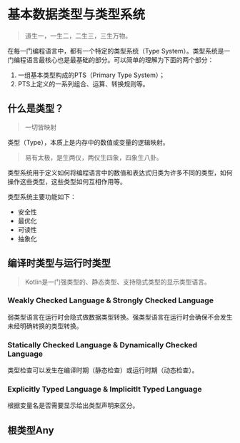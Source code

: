 # 基本数据类型与类型系统
> 道生一，一生二，二生三，三生万物。

在每一门编程语言中，都有一个特定的类型系统（Type System）。类型系统是一门编程语言最核心也是最基础的部分。可以简单的理解为下面的两个部分：
1. 一组基本类型构成的PTS（Primary Type System）；
2. PTS上定义的一系列组合、运算、转换规则等。

## 什么是类型？
> 一切皆映射

类型（Type），本质上是内存中的数值或变量的逻辑映射。
> 易有太极，是生两仪，两仪生四象，四象生八卦。

类型系统用于定义如何将编程语言中的数值和表达式归类为许多不同的类型，如何操作这些类型，这些类型如何互相作用等。

类型系统主要功能如下：
+ 安全性
+ 最优化
+ 可读性
+ 抽象化

## 编译时类型与运行时类型
> Kotlin是一门强类型的、静态类型、支持隐式类型的显示类型语言。

### Weakly Checked Language & Strongly Checked Language
弱类型语言在运行时会隐式做数据类型转换。强类型语言在运行时会确保不会发生未经明确转换的类型转换。

### Statically Checked Language & Dynamically Checked Language
类型检查可以发生在编译时期（静态检查）或运行时期（动态检查）。

### Explicitly Typed Language & Implicitlt Typed Language
根据变量名是否需要显示给出类型声明来区分。

## 根类型Any
